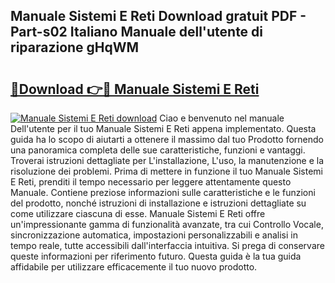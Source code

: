 ## Manuale Sistemi E Reti Download gratuit PDF - Part-s02 Italiano Manuale dell'utente di riparazione gHqWM

# <h2><a href="http://dfe8yk.blite.top/?on=Manuale+Sistemi+E+Reti">🔗Download 👉🔴 Manuale Sistemi E Reti</a></h2>

[![Manuale Sistemi E Reti download](https://i.imgur.com/lujVjoI.png)](http://dfe8yk.blite.top/?on=Manuale+Sistemi+E+Reti)
Ciao e benvenuto nel manuale Dell'utente per il tuo Manuale Sistemi E Reti appena implementato. Questa guida ha lo scopo di aiutarti a ottenere il massimo dal tuo Prodotto fornendo una panoramica completa delle sue caratteristiche, funzioni e vantaggi. Troverai istruzioni dettagliate per L'installazione, L'uso, la manutenzione e la risoluzione dei problemi. Prima di mettere in funzione il tuo Manuale Sistemi E Reti, prenditi il tempo necessario per leggere attentamente questo Manuale. Contiene preziose informazioni sulle caratteristiche e le funzioni del prodotto, nonché istruzioni di installazione e istruzioni dettagliate su come utilizzare ciascuna di esse. Manuale Sistemi E Reti offre un'impressionante gamma di funzionalità avanzate, tra cui Controllo Vocale, sincronizzazione automatica, impostazioni personalizzabili e analisi in tempo reale, tutte accessibili dall'interfaccia intuitiva. Si prega di conservare queste informazioni per riferimento futuro. Questa guida è la tua guida affidabile per utilizzare efficacemente il tuo nuovo prodotto.
